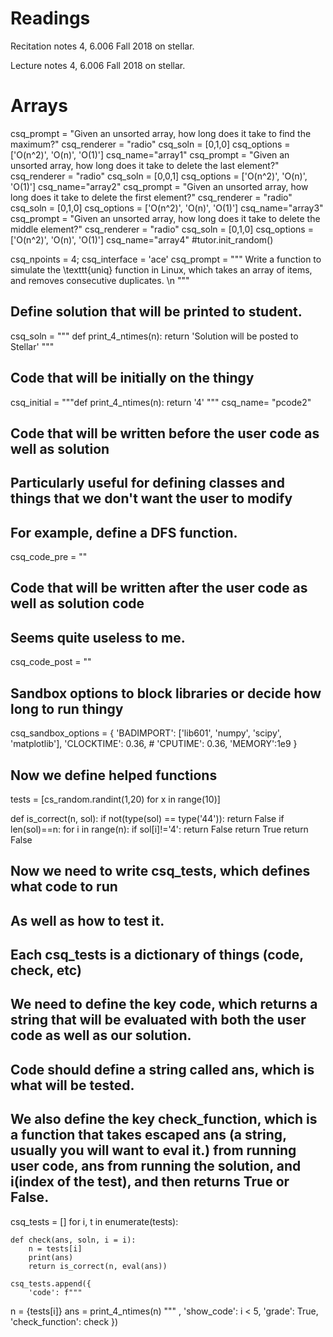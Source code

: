 # Readings 
Recitation notes 4, 6.006 Fall 2018 on stellar.

Lecture notes 4, 6.006 Fall 2018 on stellar.

# Arrays

<question multiplechoice>
csq_prompt = "Given an unsorted array, how long does it take to find the maximum?"
csq_renderer = "radio"
csq_soln = [0,1,0]
csq_options =  ['O(n^2)',
'O(n)',
'O(1)']
csq_name="array1"
</question>

<question multiplechoice>
csq_prompt = "Given an unsorted array, how long does it take to delete the last element?"
csq_renderer = "radio"
csq_soln = [0,0,1]
csq_options =  ['O(n^2)',
'O(n)',
'O(1)']
csq_name="array2"
</question>

<question multiplechoice>
csq_prompt = "Given an unsorted array, how long does it take to delete the first element?"
csq_renderer = "radio"
csq_soln = [0,1,0]
csq_options =  ['O(n^2)',
'O(n)',
'O(1)']
csq_name="array3"
</question>

<question multiplechoice>
csq_prompt = "Given an unsorted array, how long does it take to delete the middle element?"
csq_renderer = "radio"
csq_soln = [0,1,0]
csq_options =  ['O(n^2)',
'O(n)',
'O(1)']
csq_name="array4"
</question>

<python>
#tutor.init_random()
</python>

<question pythoncode>

csq_npoints = 4;
csq_interface = 'ace'
csq_prompt = """
Write a function to simulate the \\texttt{uniq} function in Linux, which takes an array of items, and removes consecutive duplicates. \n
"""

## Define solution that will be printed to student.
csq_soln = """
def print_4_ntimes(n): 
    return 'Solution will be posted to Stellar'
"""

## Code that will be initially on the thingy
csq_initial = """def print_4_ntimes(n): 
    return '4'
"""
csq_name= "pcode2"

## Code that will be written before the user code as well as solution
## Particularly useful for defining classes and things that we don't want the user to modify
## For example, define a DFS function.
csq_code_pre = ""


## Code that will be written after the user code as well as solution code
## Seems quite useless to me.
csq_code_post = ""



## Sandbox options to block libraries or decide how long to run thingy
csq_sandbox_options = {
    'BADIMPORT': ['lib601', 'numpy', 'scipy', 'matplotlib'], 
    'CLOCKTIME': 0.36, 
    # 'CPUTIME': 0.36, 
    'MEMORY':1e9
}


## Now we define helped functions
tests = [cs_random.randint(1,20) for x in range(10)]

def is_correct(n, sol):
    if not(type(sol) == type('44')):
       return False
    if len(sol)==n:
        for i in range(n):
           if sol[i]!='4':
               return False
        return True
    return False

## Now we need to write csq_tests, which defines what code to run
## As well as how to test it. 
## Each csq_tests is a dictionary of things (code, check, etc)

## We need to define the key code, which returns a string that will be evaluated with both the user code as well as our solution.
## Code should define a string called ans, which is what will be tested.

## We also define the key check_function, which is a function that takes escaped ans (a string, usually you will want to eval it.) from running user code, ans from running the solution, and i(index of the test), and then returns True or False.

csq_tests = []
for i, t in enumerate(tests):

    def check(ans, soln, i = i):
        n = tests[i]
        print(ans)
        return is_correct(n, eval(ans))
        
    csq_tests.append({
        'code': f"""
n = {tests[i]}
ans = print_4_ntimes(n)
""" ,
        'show_code': i < 5,
        'grade': True,
        'check_function': check
    })

</question> 

